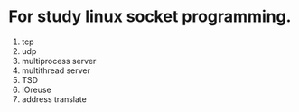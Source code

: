 # For study linux socket programming.


1.	tcp
2.	udp
3.  multiprocess server
4.  multithread server
5.  TSD
6.  IOreuse
7.	address translate